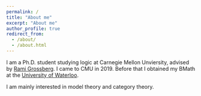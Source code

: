 ```yaml
---
permalink: /
title: "About me"
excerpt: "About me"
author_profile: true
redirect_from: 
  - /about/
  - /about.html
---
```


I am a Ph.D. student studying logic at Carnegie Mellon Unviersity, advised by <a href="http://math.cmu.edu/~rami">Rami Grossberg</a>. I came to CMU in 2019. Before that I obtained my BMath at the <a href="http://uwaterloo.ca">University of Waterloo</a>. 

I am mainly interested in model theory and category theory. 

